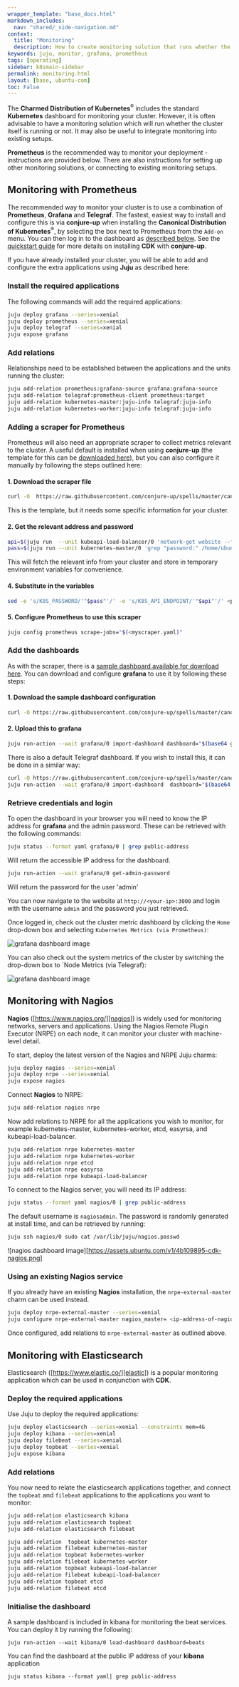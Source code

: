 ```yaml
---
wrapper_template: "base_docs.html"
markdown_includes:
  nav: "shared/_side-navigation.md"
context:
  title: "Monitoring"
  description: How to create monitoring solution that runs whether the cluster itself is running or not. It may also be useful to integrate monitoring into existing setups.
keywords: juju, monitor, grafana, prometheus
tags: [operating]
sidebar: k8smain-sidebar
permalink: monitoring.html
layout: [base, ubuntu-com]
toc: False
---
```


The **Charmed Distribution of Kubernetes**<sup>&reg;</sup> includes the standard
**Kubernetes** dashboard for monitoring your cluster. However, it is often advisable to
have a monitoring solution which will run whether the cluster itself is running or not. It
may also be useful to integrate monitoring into existing setups.

**Prometheus** is the recommended way to monitor your deployment - instructions are
provided below. There are also instructions for setting up other monitoring solutions, or
connecting to existing monitoring setups.

## Monitoring with Prometheus

The recommended way to monitor your cluster is to use a combination of **Prometheus**, **Grafana** and **Telegraf**. The fastest, easiest way to install and configure this is via **conjure-up** when installing the **Canonical Distribution of Kubernetes**<sup>&reg;</sup>, by selecting the box next to Prometheus from the `Add-on` menu. You can then log in to the dashboard as [described below](#retrieve-credentials-and-login). See the [quickstart guide][quickstart] for more details on installing **CDK** with **conjure-up**.

If you have already installed your cluster, you will be able to add and configure the extra applications using **Juju** as described here:

### Install the required applications

The following commands will add the required applications:

```bash
juju deploy grafana --series=xenial
juju deploy prometheus --series=xenial
juju deploy telegraf --series=xenial
juju expose grafana
```

### Add relations

Relationships need to be established between the applications and the units
running the cluster:

```bash
juju add-relation prometheus:grafana-source grafana:grafana-source
juju add-relation telegraf:prometheus-client prometheus:target
juju add-relation kubernetes-master:juju-info telegraf:juju-info
juju add-relation kubernetes-worker:juju-info telegraf:juju-info
```

### Adding a scraper for Prometheus

Prometheus will also need an appropriate scraper to collect metrics relevant to the cluster. A useful default is installed when using **conjure-up** (the template for this can be [downloaded here][download-scraper]), but you can also configure it manually by following the steps outlined here:

#### 1. Download the scraper file

```bash
curl -O  https://raw.githubusercontent.com/conjure-up/spells/master/canonical-kubernetes/addons/prometheus/steps/01_install-prometheus/prometheus-scrape-k8s.yaml
```
This is the template, but it needs some specific information for your cluster.

#### 2. Get the relevant address and password

```bash
api=$(juju run  --unit kubeapi-load-balancer/0 'network-get website --format yaml --ingress-address' | head -1)
pass=$(juju run --unit kubernetes-master/0 'grep "password:" /home/ubuntu/config' | awk '{ print $2 }')
```
This will fetch the relevant info from your cluster and store in temporary environment variables for convenience.

#### 4. Substitute in the variables

```bash
sed -e 's/K8S_PASSWORD/'"$pass"'/' -e 's/K8S_API_ENDPOINT/'"$api"'/' <prometheus-scrape-k8s.yaml  > myscraper.yaml
```

#### 5. Configure Prometheus to use this scraper

```bash
juju config prometheus scrape-jobs="$(<myscraper.yaml)"
```

### Add the dashboards

As with the scraper, there is a [sample dashboard available for download here][download-dashboard]. You can download and configure **grafana** to use it by following these steps:

#### 1. Download the sample dashboard configuration

```bash
curl -O https://raw.githubusercontent.com/conjure-up/spells/master/canonical-kubernetes/addons/prometheus/steps/01_install-prometheus/grafana-k8s.json
```
#### 2. Upload this to grafana

```bash
juju run-action --wait grafana/0 import-dashboard dashboard="$(base64 grafana-k8s.json)"
```

There is also a default Telegraf dashboard. If you wish to install this, it can be done in a similar way:
```bash
curl -O https://raw.githubusercontent.com/conjure-up/spells/master/canonical-kubernetes/addons/prometheus/steps/01_install-prometheus/grafana-telegraf.json
juju run-action --wait grafana/0 import-dashboard  dashboard="$(base64 grafana-telegraf.json)"
```

### Retrieve credentials and login

To open the dashboard in your browser you will need to know the IP address for **grafana** and the admin password. These can be retrieved with the following commands:

```bash
juju status --format yaml grafana/0 | grep public-address
```

Will return the accessible IP address for the dashboard.

```bash
juju run-action --wait grafana/0 get-admin-password
```

Will return the password for the user 'admin'

You can now navigate to the website at `http://<your-ip>:3000` and login with the username `admin` and the password you just retrieved.

Once logged in, check out the cluster metric dashboard by clicking the `Home` drop-down box and selecting `Kubernetes Metrics (via Prometheus)`:

![grafana dashboard image](https://assets.ubuntu.com/v1/e6934269-grafana-1.png)

You can also check out the system metrics of the cluster by switching the drop-down box to `Node Metrics (via Telegraf):

![grafana dashboard image](https://assets.ubuntu.com/v1/45b87639-grafana-2.png)

## Monitoring with Nagios

**Nagios** ([https://www.nagios.org/][nagios]) is widely used for monitoring networks, servers and applications. Using the Nagios Remote Plugin Executor (NRPE) on each node, it can monitor your cluster with machine-level detail.

To start, deploy the latest version of the Nagios and NRPE Juju charms:

```bash
juju deploy nagios --series=xenial
juju deploy nrpe --series=xenial
juju expose nagios
```

Connect **Nagios** to NRPE:

```bash
juju add-relation nagios nrpe
```

Now add relations to NRPE for all the applications you wish to monitor, for example kubernetes-master, kubernetes-worker, etcd, easyrsa, and kubeapi-load-balancer.

```bash
juju add-relation nrpe kubernetes-master
juju add-relation nrpe kubernetes-worker
juju add-relation nrpe etcd
juju add-relation nrpe easyrsa
juju add-relation nrpe kubeapi-load-balancer
```

To connect to the Nagios server, you will need its IP address:

```bash
juju status --format yaml nagios/0 | grep public-address
```

The default username is `nagiosadmin`. The password is randomly generated at install time, and can be retrieved by running:

```bash
juju ssh nagios/0 sudo cat /var/lib/juju/nagios.passwd
```

![nagios dashboard image][https://assets.ubuntu.com/v1/4b109895-cdk-nagios.png]

### Using an existing Nagios service

If you already have an existing **Nagios** installation, the `nrpe-external-master` charm can be used instead.

```bash
juju deploy nrpe-external-master --series=xenial
juju configure nrpe-external-master nagios_master= <ip-address-of-nagios>
```

Once configured, add relations to `nrpe-external-master` as outlined above.

## Monitoring with **Elasticsearch**

Elasticsearch ([https://www.elastic.co/][elastic]) is a popular monitoring application which
can be used in conjunction with **CDK**.

### Deploy the required applications

Use Juju to deploy the required applications:

```bash
juju deploy elasticsearch --series=xenial --constraints mem=4G
juju deploy kibana --series=xenial
juju deploy filebeat --series=xenial
juju deploy topbeat --series=xenial
juju expose kibana
```

### Add relations

You now need to relate the elasticsearch applications together, and connect the `topbeat` and `filebeat` applications to the applications you want to monitor:

```bash
juju add-relation elasticsearch kibana
juju add-relation elasticsearch topbeat
juju add-relation elasticsearch filebeat

juju add-relation  topbeat kubernetes-master
juju add-relation filebeat kubernetes-master
juju add-relation topbeat kubernetes-worker
juju add-relation filebeat kubernetes-worker
juju add-relation topbeat kubeapi-load-balancer
juju add-relation filebeat kubeapi-load-balancer
juju add-relation topbeat etcd
juju add-relation filebeat etcd
```

### Initialise the dashboard

A sample dashboard is included in kibana for monitoring the beat services. You can deploy it by running the following:

```
juju run-action --wait kibana/0 load-dashboard dashboard=beats
```

You can find the dashboard at the public IP address of your **kibana** application

```
juju status kibana --format yaml| grep public-address
```

<!-- LINKS -->

[quickstart]: /kubernetes/docs/quickstart
[nagios]: https://www.nagios.org/
[elastic]: https://www.elastic.co/
[download-scraper]: https://github.com/conjure-up/spells/blob/master/charmed-kubernetes/addons/prometheus/steps/01_install-prometheus/prometheus-scrape-k8s.yaml
[download-dashboard]: https://raw.githubusercontent.com/conjure-up/spells/master/charmed-kubernetes/addons/prometheus/steps/01_install-prometheus/grafana-k8s.json

